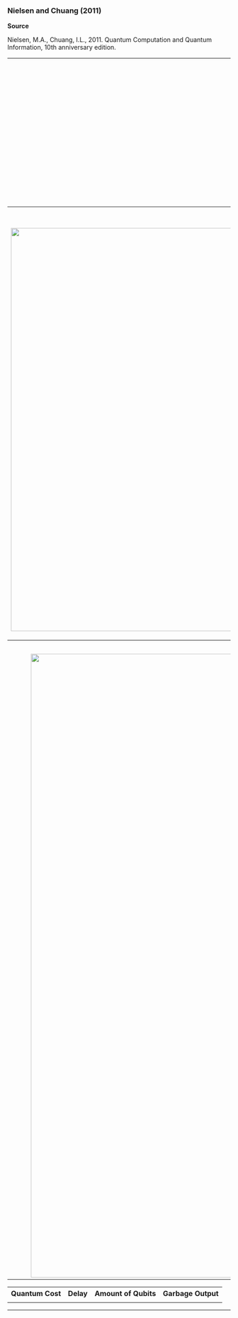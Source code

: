 ### Nielsen and Chuang (2011)
**Source**

Nielsen, M.A., Chuang, I.L., 2011. Quantum Computation and Quantum Information, 10th anniversary edition. 

<table>
   <tr>
    <th colspan="2">Theoretical diagram</th>
  </tr>
  <tr>
    <td colspan="2" align="center">
      <img width="300" alt="IBM implementation" src="https://github.com/nelsongarrido/quantumAdders-/assets/6036814/5b6dc7cd-4c97-4dbe-a604-dc3206c53813">
    </td>
  </tr>
  
  <tr>
    <th>IBM Composer implementation</th>
    <th>Transpiled Circuit on FakeVigoV2</th>
  </tr>
  <tr>
    <td align="center">
      <img width="1980" height="909" alt="circuito_original(1)" src="https://github.com/user-attachments/assets/39a50dcc-8cfc-4b41-914e-e40391a42a7f" />
    </td>
    <td align="center">
      <img width="5094" height="942" alt="circuito_transpilado(1)" src="https://github.com/user-attachments/assets/dd8ae414-9d5c-42e9-b234-7c992c33e4bc" />
    </td>
  </tr>

  <tr>    
    <th>Execution Results — Noise-Free Baseline</th>
    <th>Execution Results — With Noise</th>
  </tr>
  <tr>
    <td align="center">
      <img width="1890" height="1406" alt="ejecucion_sin_ruido(1)" src="https://github.com/user-attachments/assets/9d30cf07-81e0-4e0d-9ed2-cc0f1419db7d" />
    </td>
    <td align="center">
      <img width="1890" height="1406" alt="ejecucion_con_ruido(1)" src="https://github.com/user-attachments/assets/1fc713aa-f941-44e3-a5bf-dedda0821ce6" />
    </td>
  </tr>
</table>

<table>
  <tr>
    <th>Quantum Cost</th>
    <th>Delay</th>
    <th>Amount of Qubits</th>
    <th>Garbage Output</th>
  </tr>
  <tr>
    <td></td>
    <td></td>
    <td></td>
    <td></td>
  </tr>
  </table>
 <hr> 
 
